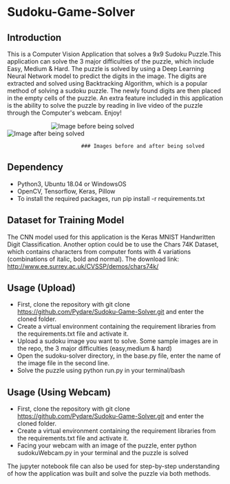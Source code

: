 # Sudoku-Game-Solver
## Introduction
This is a Computer Vision Application that solves a 9x9 Sudoku Puzzle.This application can solve the 3 major difficulties of the puzzle, which include Easy, Medium & Hard. The puzzle is solved by using a Deep Learning Neural Network model to predict the digits in the image. The digits are extracted and solved using Backtracking Algorithm, which is a popular method of solving a sudoku puzzle. The newly found digits are then placed in the empty cells of the puzzle. An extra feature included in this application is the ability to solve the puzzle by reading in live video of the puzzle through the Computer's webcam. Enjoy!

&nbsp;&nbsp;&nbsp;&nbsp;&nbsp;&nbsp;&nbsp;&nbsp;&nbsp;&nbsp;&nbsp;&nbsp;&nbsp;&nbsp;&nbsp;&nbsp;&nbsp;&nbsp;&nbsp;&nbsp;&nbsp;&nbsp;&nbsp;&nbsp;&nbsp; ![Image before being solved](https://github.com/Pydare/Sudoku-Game-Solver/blob/master/easy.png) &nbsp;&nbsp;&nbsp;&nbsp;&nbsp;&nbsp;&nbsp;&nbsp;&nbsp;&nbsp;&nbsp;  ![Image after being solved](https://github.com/Pydare/Sudoku-Game-Solver/blob/master/solved_easy.png)

                            ### Images before and after being solved
## Dependency
- Python3, Ubuntu 18.04 or WindowsOS
- OpenCV, Tensorflow, Keras, Pillow
- To install the required packages, run pip install -r requirements.txt
## Dataset for Training Model
The CNN model used for this application is the Keras MNIST Handwritten Digit Classification. Another option could be to use the
Chars 74K Dataset, which contains characters from computer fonts with 4 variations (combinations of italic, bold and normal).
The download link: http://www.ee.surrey.ac.uk/CVSSP/demos/chars74k/
## Usage (Upload)
- First, clone the repository with git clone https://github.com/Pydare/Sudoku-Game-Solver.git and enter the cloned folder.
- Create a virtual environment containing the requirement libraries from the requirements.txt file and activate it.
- Upload a sudoku image you want to solve. Some sample images are in the repo, the 3 major difficulties (easy,medium & hard)
- Open the sudoku-solver directory, in the base.py file, enter the name of the image file in the second line.
- Solve the puzzle using python run.py in your terminal/bash
## Usage (Using Webcam)
- First, clone the repository with git clone https://github.com/Pydare/Sudoku-Game-Solver.git and enter the cloned folder.
- Create a virtual environment containing the requirement libraries from the requirements.txt file and activate it.
- Facing your webcam with an image of the puzzle, enter python sudokuWebcam.py in your terminal and the puzzle is solved

The jupyter notebook file can also be used for step-by-step understanding of how the application was built and solve the puzzle via both methods.

